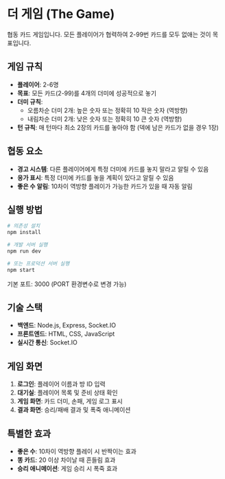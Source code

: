 # 더 게임 (The Game)

협동 카드 게임입니다. 모든 플레이어가 협력하여 2-99번 카드를 모두 없애는 것이 목표입니다.

## 게임 규칙

- **플레이어**: 2-6명
- **목표**: 모든 카드(2-99)를 4개의 더미에 성공적으로 놓기
- **더미 규칙**:
  - 오름차순 더미 2개: 높은 숫자 또는 정확히 10 작은 숫자 (역방향)
  - 내림차순 더미 2개: 낮은 숫자 또는 정확히 10 큰 숫자 (역방향)
- **턴 규칙**: 매 턴마다 최소 2장의 카드를 놓아야 함 (덱에 남은 카드가 없을 경우 1장)

## 협동 요소

- **경고 시스템**: 다른 플레이어에게 특정 더미에 카드를 놓지 말라고 알릴 수 있음
- **응가 표시**: 특정 더미에 카드를 놓을 계획이 있다고 알릴 수 있음
- **좋은 수 알림**: 10차이 역방향 플레이가 가능한 카드가 있을 때 자동 알림

## 실행 방법

```bash
# 의존성 설치
npm install

# 개발 서버 실행
npm run dev

# 또는 프로덕션 서버 실행
npm start
```

기본 포트: 3000 (PORT 환경변수로 변경 가능)

## 기술 스택

- **백엔드**: Node.js, Express, Socket.IO
- **프론트엔드**: HTML, CSS, JavaScript
- **실시간 통신**: Socket.IO

## 게임 화면

1. **로그인**: 플레이어 이름과 방 ID 입력
2. **대기실**: 플레이어 목록 및 준비 상태 확인
3. **게임 화면**: 카드 더미, 손패, 게임 로그 표시
4. **결과 화면**: 승리/패배 결과 및 폭죽 애니메이션

## 특별한 효과

- **좋은 수**: 10차이 역방향 플레이 시 반짝이는 효과
- **똥 카드**: 20 이상 차이날 때 흔들림 효과
- **승리 애니메이션**: 게임 승리 시 폭죽 효과